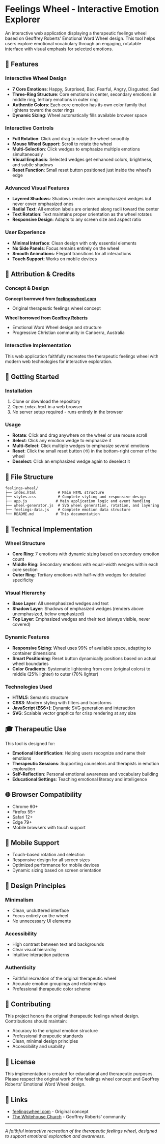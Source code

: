 # Feelings Wheel - Interactive Emotion Explorer

An interactive web application displaying a therapeutic feelings wheel based on Geoffrey Roberts' Emotional Word Wheel design. This tool helps users explore emotional vocabulary through an engaging, rotatable interface with visual emphasis for selected emotions.

## 🎯 Features

### Interactive Wheel Design
- **7 Core Emotions**: Happy, Surprised, Bad, Fearful, Angry, Disgusted, Sad
- **Three-Ring Structure**: Core emotions in center, secondary emotions in middle ring, tertiary emotions in outer ring
- **Authentic Colors**: Each core emotion has its own color family that lightens toward the outer rings
- **Dynamic Sizing**: Wheel automatically fills available browser space

### Interactive Controls
- **Full Rotation**: Click and drag to rotate the wheel smoothly
- **Mouse Wheel Support**: Scroll to rotate the wheel
- **Multi-Selection**: Click wedges to emphasize multiple emotions simultaneously
- **Visual Emphasis**: Selected wedges get enhanced colors, brightness, and subtle shadows
- **Reset Function**: Small reset button positioned just inside the wheel's edge

### Advanced Visual Features
- **Layered Shadows**: Shadows render over unemphasized wedges but never cover emphasized ones
- **Radial Text**: All emotion labels are oriented along radii toward the center
- **Text Rotation**: Text maintains proper orientation as the wheel rotates
- **Responsive Design**: Adapts to any screen size and aspect ratio

### User Experience
- **Minimal Interface**: Clean design with only essential elements
- **No Side Panels**: Focus remains entirely on the wheel
- **Smooth Animations**: Elegant transitions for all interactions
- **Touch Support**: Works on mobile devices

## 🎨 Attribution & Credits

### Concept & Design
**Concept borrowed from [feelingswheel.com](https://feelingswheel.com)**
- Original therapeutic feelings wheel concept

**Wheel borrowed from [Geoffrey Roberts](https://www.whitehousechurch.com.au/)**
- Emotional Word Wheel design and structure
- Progressive Christian community in Canberra, Australia

### Interactive Implementation
This web application faithfully recreates the therapeutic feelings wheel with modern web technologies for interactive exploration.

## 🚀 Getting Started

### Installation
1. Clone or download the repository
2. Open `index.html` in a web browser
3. No server setup required - runs entirely in the browser

### Usage
- **Rotate**: Click and drag anywhere on the wheel or use mouse scroll
- **Select**: Click any emotion wedge to emphasize it
- **Multi-Select**: Click multiple wedges to emphasize several emotions
- **Reset**: Click the small reset button (⟲) in the bottom-right corner of the wheel
- **Deselect**: Click an emphasized wedge again to deselect it

## 📁 File Structure

```
feelings-wheel/
├── index.html          # Main HTML structure
├── styles.css          # Complete styling and responsive design
├── app.js             # Main application logic and event handling
├── wheel-generator.js  # SVG wheel generation, rotation, and layering
├── feelings-data.js    # Complete emotion data structure
└── README.md          # This documentation
```

## 🔧 Technical Implementation

### Wheel Structure
- **Core Ring**: 7 emotions with dynamic sizing based on secondary emotion count
- **Middle Ring**: Secondary emotions with equal-width wedges within each core section
- **Outer Ring**: Tertiary emotions with half-width wedges for detailed specificity

### Visual Hierarchy
- **Base Layer**: All unemphasized wedges and text
- **Shadow Layer**: Shadows of emphasized wedges (renders above unemphasized, below emphasized)
- **Top Layer**: Emphasized wedges and their text (always visible, never covered)

### Dynamic Features
- **Responsive Sizing**: Wheel uses 99% of available space, adapting to container dimensions
- **Smart Positioning**: Reset button dynamically positions based on actual wheel boundaries
- **Color Gradients**: Systematic lightening from core (original colors) to middle (25% lighter) to outer (70% lighter)

### Technologies Used
- **HTML5**: Semantic structure
- **CSS3**: Modern styling with filters and transforms
- **JavaScript (ES6+)**: Dynamic SVG generation and interaction
- **SVG**: Scalable vector graphics for crisp rendering at any size

## 🎓 Therapeutic Use

This tool is designed for:
- **Emotional Identification**: Helping users recognize and name their emotions
- **Therapeutic Sessions**: Supporting counselors and therapists in emotion exploration
- **Self-Reflection**: Personal emotional awareness and vocabulary building
- **Educational Settings**: Teaching emotional literacy and intelligence

## 🌐 Browser Compatibility

- Chrome 60+
- Firefox 55+
- Safari 12+
- Edge 79+
- Mobile browsers with touch support

## 📱 Mobile Support

- Touch-based rotation and selection
- Responsive design for all screen sizes
- Optimized performance for mobile devices
- Dynamic sizing based on screen orientation

## 🎨 Design Principles

### Minimalism
- Clean, uncluttered interface
- Focus entirely on the wheel
- No unnecessary UI elements

### Accessibility
- High contrast between text and backgrounds
- Clear visual hierarchy
- Intuitive interaction patterns

### Authenticity
- Faithful recreation of the original therapeutic wheel
- Accurate emotion groupings and relationships
- Professional therapeutic color scheme

## 🤝 Contributing

This project honors the original therapeutic feelings wheel design. Contributions should maintain:
- Accuracy to the original emotion structure
- Professional therapeutic standards
- Clean, minimal design principles
- Accessibility and usability

## 📄 License

This implementation is created for educational and therapeutic purposes. Please respect the original work of the feelings wheel concept and Geoffrey Roberts' Emotional Word Wheel design.

## 🔗 Links

- [feelingswheel.com](https://feelingswheel.com) - Original concept
- [The Whitehouse Church](https://www.whitehousechurch.com.au/) - Geoffrey Roberts' community

---

*A faithful interactive recreation of the therapeutic feelings wheel, designed to support emotional exploration and awareness.* 